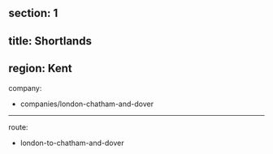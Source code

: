 section: 1
----
title: Shortlands
----
region: Kent
----
company:
- companies/london-chatham-and-dover
----
route:
- london-to-chatham-and-dover

